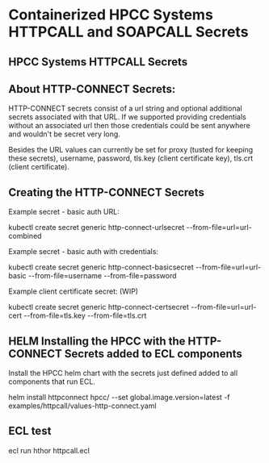 # Containerized HPCC Systems HTTPCALL and SOAPCALL Secrets

## HPCC Systems HTTPCALL Secrets

## About HTTP-CONNECT Secrets:

HTTP-CONNECT secrets consist of a url string and optional additional secrets associated with that URL.  If we supported providing credentials
without an associated url then those credentials could be sent anywhere and wouldn't be secret very long.

Besides the URL values can currently be set for proxy (tusted for keeping these secrets), username, password, tls.key
(client certificate key), tls.crt (client certificate).

## Creating the HTTP-CONNECT Secrets

Example secret - basic auth URL:

kubectl create secret generic http-connect-urlsecret --from-file=url=url-combined


Example secret - basic auth with credentials:

kubectl create secret generic http-connect-basicsecret --from-file=url=url-basic --from-file=username --from-file=password


Example client certificate secret: (WIP)

kubectl create secret generic http-connect-certsecret --from-file=url=url-cert  --from-file=tls.key --from-file=tls.crt


## HELM Installing the HPCC with the HTTP-CONNECT Secrets added to ECL components

Install the HPCC helm chart with the secrets just defined added to all components that run ECL.

helm install httpconnect hpcc/ --set global.image.version=latest -f examples/httpcall/values-http-connect.yaml


## ECL test

ecl run hthor httpcall.ecl
